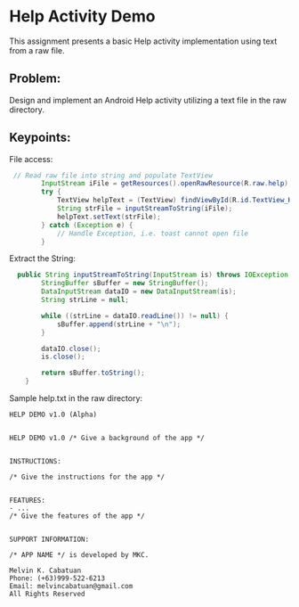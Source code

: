 # Help Activity Demo 

This assignment presents a basic Help activity implementation using text from a raw file.


## Problem:

Design and implement an Android Help activity utilizing a text file in the raw directory.   

## Keypoints:

File access:
```Java
 // Read raw file into string and populate TextView
        InputStream iFile = getResources().openRawResource(R.raw.help);
        try {
            TextView helpText = (TextView) findViewById(R.id.TextView_HelpText);
            String strFile = inputStreamToString(iFile);
            helpText.setText(strFile);
        } catch (Exception e) {
            // Handle Exception, i.e. toast cannot open file
        }
```

Extract the String:
```Java
  public String inputStreamToString(InputStream is) throws IOException {
        StringBuffer sBuffer = new StringBuffer();
        DataInputStream dataIO = new DataInputStream(is);
        String strLine = null;

        while ((strLine = dataIO.readLine()) != null) {
            sBuffer.append(strLine + "\n");
        }

        dataIO.close();
        is.close();

        return sBuffer.toString();
    }
```

Sample help.txt in the raw directory:
```text
HELP DEMO v1.0 (Alpha)


HELP DEMO v1.0 /* Give a background of the app */


INSTRUCTIONS:

/* Give the instructions for the app */


FEATURES:
- ...
/* Give the features of the app */ 


SUPPORT INFORMATION:

/* APP NAME */ is developed by MKC.

Melvin K. Cabatuan
Phone: (+63)999-522-6213
Email: melvincabatuan@gmail.com
All Rights Reserved
```
